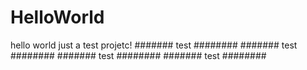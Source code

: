 # HelloWorld

hello world just a test projetc!
####### test ########
####### test ########
####### test ########
####### test ########

